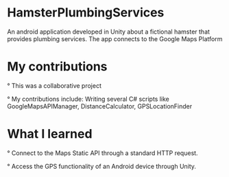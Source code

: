 # HamsterPlumbingServices
An android application developed in Unity about a fictional hamster that provides plumbing services. The app connects to the Google Maps Platform

# My contributions
° This was a collaborative project

° My contributions include: Writing several C# scripts like GoogleMapsAPIManager, DistanceCalculator, GPSLocationFinder

# What I learned
° Connect to the Maps Static API through a standard HTTP request.

° Access the GPS functionality of an Android device through Unity.
